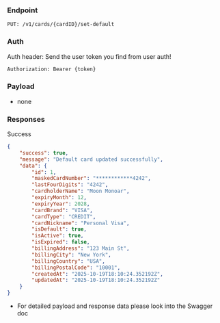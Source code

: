 ### Endpoint
```
PUT: /v1/cards/{cardID}/set-default
```

### Auth
Auth header: Send the user token you find from user auth!
```txt
Authorization: Bearer {token}
```

### Payload
- none

### Responses
Success
```json
{
    "success": true,
    "message": "Default card updated successfully",
    "data": {
        "id": 1,
        "maskedCardNumber": "************4242",
        "lastFourDigits": "4242",
        "cardholderName": "Moon Monoar",
        "expiryMonth": 12,
        "expiryYear": 2028,
        "cardBrand": "VISA",
        "cardType": "CREDIT",
        "cardNickname": "Personal Visa",
        "isDefault": true,
        "isActive": true,
        "isExpired": false,
        "billingAddress": "123 Main St",
        "billingCity": "New York",
        "billingCountry": "USA",
        "billingPostalCode": "10001",
        "createdAt": "2025-10-19T18:10:24.352192Z",
        "updatedAt": "2025-10-19T18:10:24.352192Z"
    }
}
```
- For detailed payload and response data please look into the Swagger doc